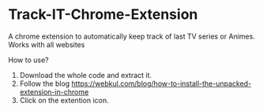 # Track-IT-Chrome-Extension
A chrome extension to automatically keep track of last TV series or Animes. Works with all websites


How to use?

1. Download the whole code and extract it.
2. Follow the blog https://webkul.com/blog/how-to-install-the-unpacked-extension-in-chrome
3. Click on the extention icon.
